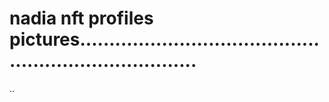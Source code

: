# nadia nft profiles pictures.........................................................................
..
